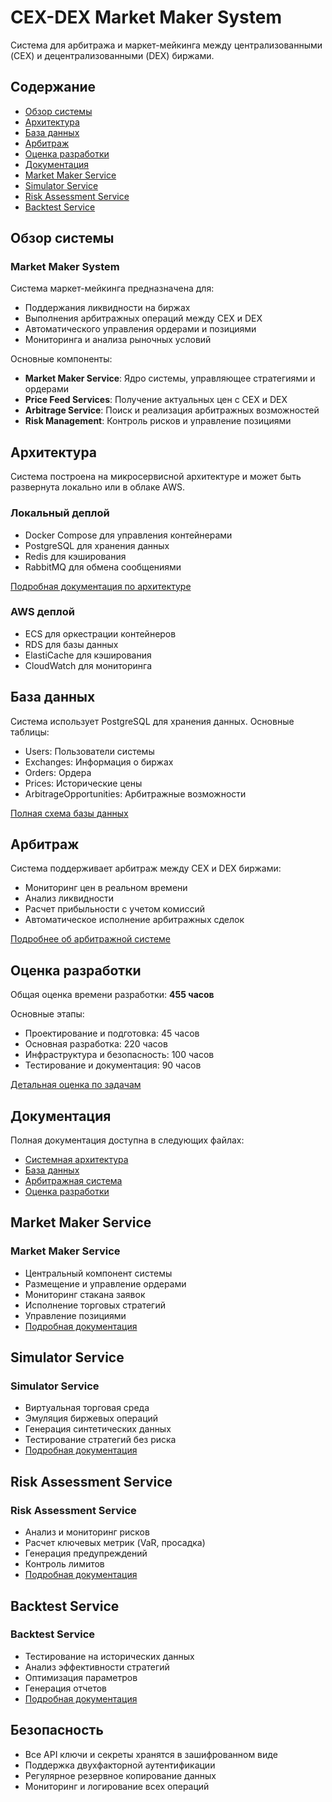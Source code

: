 # CEX-DEX Market Maker System

Система для арбитража и маркет-мейкинга между централизованными (CEX) и децентрализованными (DEX) биржами.

## Содержание

- [Обзор системы](#обзор-системы)
- [Архитектура](#архитектура)
- [База данных](#база-данных)
- [Арбитраж](#арбитраж)
- [Оценка разработки](#оценка-разработки)
- [Документация](#документация)
- [Market Maker Service](#market-maker-service)
- [Simulator Service](#simulator-service)
- [Risk Assessment Service](#risk-assessment-service)
- [Backtest Service](#backtest-service)

## Обзор системы

### Market Maker System

Система маркет-мейкинга предназначена для:
- Поддержания ликвидности на биржах
- Выполнения арбитражных операций между CEX и DEX
- Автоматического управления ордерами и позициями
- Мониторинга и анализа рыночных условий

Основные компоненты:
- **Market Maker Service**: Ядро системы, управляющее стратегиями и ордерами
- **Price Feed Services**: Получение актуальных цен с CEX и DEX
- **Arbitrage Service**: Поиск и реализация арбитражных возможностей
- **Risk Management**: Контроль рисков и управление позициями

## Архитектура

Система построена на микросервисной архитектуре и может быть развернута локально или в облаке AWS.

### Локальный деплой
- Docker Compose для управления контейнерами
- PostgreSQL для хранения данных
- Redis для кэширования
- RabbitMQ для обмена сообщениями

[Подробная документация по архитектуре](system.md)

### AWS деплой
- ECS для оркестрации контейнеров
- RDS для базы данных
- ElastiCache для кэширования
- CloudWatch для мониторинга

## База данных

Система использует PostgreSQL для хранения данных. Основные таблицы:

- Users: Пользователи системы
- Exchanges: Информация о биржах
- Orders: Ордера
- Prices: Исторические цены
- ArbitrageOpportunities: Арбитражные возможности

[Полная схема базы данных](DB.md)

## Арбитраж

Система поддерживает арбитраж между CEX и DEX биржами:

- Мониторинг цен в реальном времени
- Анализ ликвидности
- Расчет прибыльности с учетом комиссий
- Автоматическое исполнение арбитражных сделок

[Подробнее об арбитражной системе](arbitrage.md)

## Оценка разработки

Общая оценка времени разработки: **455 часов**

Основные этапы:
- Проектирование и подготовка: 45 часов
- Основная разработка: 220 часов
- Инфраструктура и безопасность: 100 часов
- Тестирование и документация: 90 часов

[Детальная оценка по задачам](estimate.md)

## Документация

Полная документация доступна в следующих файлах:
- [Системная архитектура](system.md)
- [База данных](DB.md)
- [Арбитражная система](arbitrage.md)
- [Оценка разработки](estimate.md)

## Market Maker Service

### Market Maker Service

- Центральный компонент системы
- Размещение и управление ордерами
- Мониторинг стакана заявок
- Исполнение торговых стратегий
- Управление позициями
- [Подробная документация](MarketMakerService.md)

## Simulator Service

### Simulator Service

- Виртуальная торговая среда
- Эмуляция биржевых операций
- Генерация синтетических данных
- Тестирование стратегий без риска
- [Подробная документация](SimulatorService.md)

## Risk Assessment Service

### Risk Assessment Service

- Анализ и мониторинг рисков
- Расчет ключевых метрик (VaR, просадка)
- Генерация предупреждений
- Контроль лимитов
- [Подробная документация](RiskAssessmentService.md)

## Backtest Service

### Backtest Service

- Тестирование на исторических данных
- Анализ эффективности стратегий
- Оптимизация параметров
- Генерация отчетов
- [Подробная документация](BacktestService.md)

## Безопасность

- Все API ключи и секреты хранятся в зашифрованном виде
- Поддержка двухфакторной аутентификации
- Регулярное резервное копирование данных
- Мониторинг и логирование всех операций

